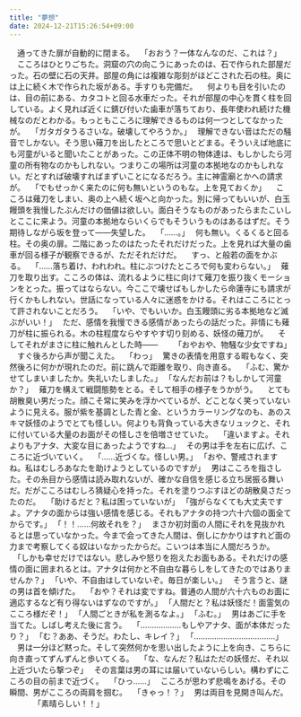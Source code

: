 ```yaml
---
title: "夢想"
date: 2024-12-21T15:26:54+09:00
---
```

　通ってきた扉が自動的に閉まる。
　｢おおう？一体なんなのだ、これは？｣
　こころはひとりごちた。洞窟の穴の向こうにあったのは、石で作られた部屋だった。石の壁に石の天井。部屋の角には複雑な彫刻がほどこされた石の柱。奥には上に続く木で作られた坂がある。手すりも完備だ。
　何よりも目を引いたのは、目の前にある、カタコトと回る水車だった。それが部屋の中心を貫く柱を回している。よく見れば近くに錆び付いた歯車が落ちており、長年使われ続けた機械なのだとわかる。もっともこころに理解できるものは何一つとしてなかったが。
　｢ガタガタうるさいな。破壊してやろうか。｣
　理解できない音はただの騒音でしかない。そう思い薙刀を出したところで思いとどまる。そういえば地底にも河童がいると聞いたことがあった。この正体不明の物体達は、もしかしたら河童の所有物なのかもしれない。つまりこの場所は河童の本拠地なのかもしれない。だとすれば破壊すればまずいことになるだろう。主に神霊廟とかへの請求が。
　「でもせっかく来たのに何も無いというのもな。上を見ておくか」
　こころは薙刀をしまい、奥の上へ続く坂へと向かった。別に帰ってもいいが、白玉饅頭を我慢したぶんだけの価値は欲しい。面白そうなものがあったらまたこいしとここに来よう。河童の本拠地ならいくらでもそういうものはあるはずだ。そう期待しながら坂を登って――失望した。
　｢……。｣
　何も無い。くるくると回る柱。その奥の扉。二階にあったのはたったそれだけだった。上を見れば大量の歯車が回る様子が観察できるが、ただそれだけだ。
　すっ、と般若の面をかぶる。
　｢……落ち着け、われわれ。柱にぶつけたところで何も変わらない。｣
　薙刀を取り出す。こころの体は、流れるように柱に向けて薙刀を振り抜くモーションをとった。振ってはならない。今ここで壊せばもしかしたら命蓮寺にも請求が行くかもしれない。世話になっている人々に迷惑をかける。それはこころにとって許されないことだろう。
　｢いや、でもいいか。白玉饅頭に劣る本拠地など滅ぶがいい！｣
　ただ、感情を我慢できる感情があったらの話だった。非情にも薙刀が柱に振られる。木の柱程度ならやすやす切り刻める、妖怪の薙刀が。
　そしてそれがまさに柱に触れんとした時――
　
　｢おやおや、物騒な少女ですね｣
　すぐ後ろから声が聞こえた。
　｢わっ｣
　驚きの表情を用意する暇もなく、突然後ろに何かが現れたのだ。前に跳んで距離を取り、向き直る。
　｢ふむ、驚かせてしまいましたか。失礼いたしました。｣
　｢なんだお前は？もしかして河童か？｣
　薙刀を構えて戦闘態勢をとる。そして相手の様子をうかがう。
　とても胡散臭い男だった。顔こそ常に笑みを浮かべているが、どことなく笑っていないように見える。服が紫を基調とした青と金、というカラーリングなのも、あのスキマ妖怪のようでとても怪しい。何よりも背負っている大きなリュックと、それに付いている大量のお面がその怪しさを倍増させていた。
　｢違いますよ。それよりもアナタ、大変な目にあったようですね…｣
　その男は手を左右に広げ、こころに近づいていく。
　｢……近づくな。怪しい男。｣
　｢おや、警戒されますね。私はむしろあなたを助けようとしているのですが｣
　男はこころを指さした。その糸目から感情は読み取れないが、確かな自信を感じる立ち居振る舞いだ。だがこころはむしろ猜疑心を持った。それを塗りつぶすほどの胡散臭さだったのだ。
　｢助けるだと？私は困っていないが｣
　｢強がらなくても大丈夫ですよ。アナタの面からは強い感情を感じる。それもアナタの持つ六十六個の面全てからです。｣
　｢！！……何故それを？｣
　まさか初対面の人間にそれを見抜かれるとは思っていなかった。今まで会ってきた人間は、倒しにかかりはすれど面の力まで考察してくる奴はいなかったからだ。こいつは本当に人間だろうか。
　｢しかも幸せだけではない。悲しみや怒りを抱えたお面もある。それだけの感情の面に囲まれるとは。アナタは何かと不自由な暮らしをしてきたのではありませんか？｣
　｢いや、不自由はしていないぞ。毎日が楽しい。｣
　そう言うと、謎の男は首を傾げた。
　｢おや？それは変ですね。普通の人間が六十六ものお面に適応するなど有り得ないはずなのですが。｣
　｢人間だと？私は妖怪だ！面霊気のこころ様だぞ！｣
　｢人間ごときが私を測るなよ。｣
　｢ふむ。｣
　男はあごに手を当てた。しばし考えた後に言う。
　｢………………もしやアナタ、面が本体だったり？｣
　｢む？ああ、そうだ。わたし、キレイ？｣
　｢………………………………｣
　男は一分ほど黙った。そして突然何かを思い出したように上を向き、こちらに向き直ってずんずんと歩いてくる。
　｢な、なんだ？私はただの妖怪だ、それ以上近づいたら撃つぞ｣
　その言葉は男の耳には届いていないらしい。構わずにこころの目の前まで近づく。
　｢ひっ……｣
　こころが思わず悲鳴をあげる。その瞬間、男がこころの両肩を掴む。
　｢きゃっ！？｣
　男は両目を見開き叫んだ。
　
　
　｢素晴らしい！！｣
